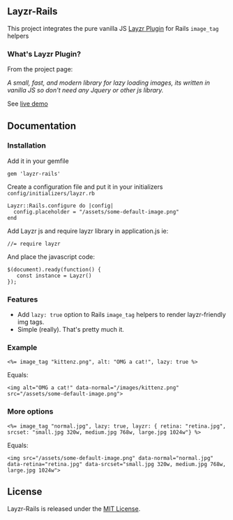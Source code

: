 ## Layzr-Rails

This project integrates the pure vanilla JS [Layzr Plugin](https://github.com/callmecavs/layzr.js)
for Rails `image_tag` helpers

### What's Layzr Plugin?

From the project page:

*A small, fast, and modern library for lazy loading images, its written in vanilla JS so don't need any Jquery or other js library.*

See [live demo](http://callmecavs.com/layzr.js/)

## Documentation

### Installation

Add it in your gemfile

    gem 'layzr-rails'

Create a configuration file and put it in your initializers `config/initializers/layzr.rb`


    Layzr::Rails.configure do |config|
      config.placeholder = "/assets/some-default-image.png"
    end

Add Layzr js and require layzr library in application.js ie:

    //= require layzr

And place the javascript code:

    $(document).ready(function() {
       const instance = Layzr()
    });

### Features

* Add `lazy: true` option to Rails `image_tag` helpers to render layzr-friendly img tags.
* Simple (really). That's pretty much it.

### Example

    <%= image_tag "kittenz.png", alt: "OMG a cat!", lazy: true %>

Equals:

    <img alt="OMG a cat!" data-normal="/images/kittenz.png" src="/assets/some-default-image.png">

### More options

  
    <%= image_tag "normal.jpg", lazy: true, layzr: { retina: "retina.jpg", srcset: "small.jpg 320w, medium.jpg 768w, large.jpg 1024w"} %>

Equals:

    <img src="/assets/some-default-image.png" data-normal="normal.jpg" data-retina="retina.jpg" data-srcset="small.jpg 320w, medium.jpg 768w, large.jpg 1024w">  


## License

Layzr-Rails is released under the [MIT License](http://www.opensource.org/licenses/MIT).
